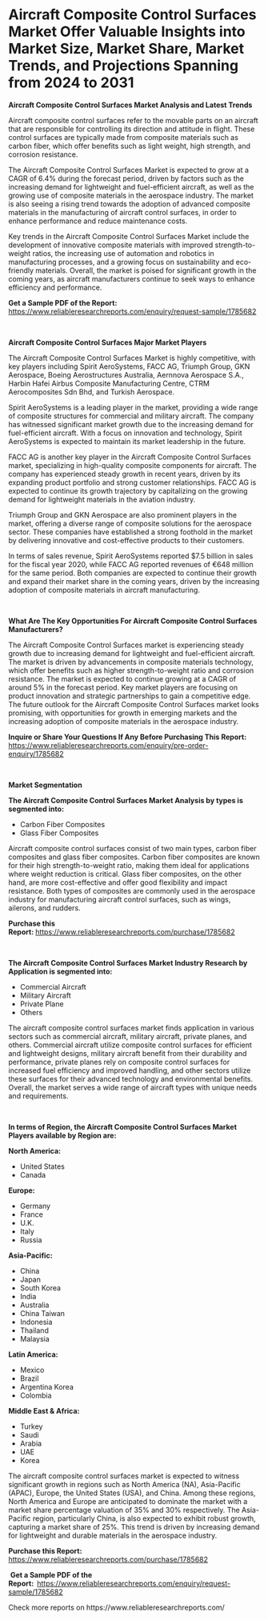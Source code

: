 <p><h1>Aircraft Composite Control Surfaces Market Offer Valuable Insights into Market Size, Market Share, Market Trends, and Projections Spanning from 2024 to 2031</h1></p><p><strong>Aircraft Composite Control Surfaces Market Analysis and Latest Trends</strong></p>
<p><p>Aircraft composite control surfaces refer to the movable parts on an aircraft that are responsible for controlling its direction and attitude in flight. These control surfaces are typically made from composite materials such as carbon fiber, which offer benefits such as light weight, high strength, and corrosion resistance.</p><p>The Aircraft Composite Control Surfaces Market is expected to grow at a CAGR of 6.4% during the forecast period, driven by factors such as the increasing demand for lightweight and fuel-efficient aircraft, as well as the growing use of composite materials in the aerospace industry. The market is also seeing a rising trend towards the adoption of advanced composite materials in the manufacturing of aircraft control surfaces, in order to enhance performance and reduce maintenance costs.</p><p>Key trends in the Aircraft Composite Control Surfaces Market include the development of innovative composite materials with improved strength-to-weight ratios, the increasing use of automation and robotics in manufacturing processes, and a growing focus on sustainability and eco-friendly materials. Overall, the market is poised for significant growth in the coming years, as aircraft manufacturers continue to seek ways to enhance efficiency and performance.</p></p>
<p><strong>Get a Sample PDF of the Report:&nbsp;</strong> <a href="https://www.reliableresearchreports.com/enquiry/request-sample/1785682">https://www.reliableresearchreports.com/enquiry/request-sample/1785682</a></p>
<p>&nbsp;</p>
<p><strong>Aircraft Composite Control Surfaces Major Market Players</strong></p>
<p><p>The Aircraft Composite Control Surfaces Market is highly competitive, with key players including Spirit AeroSystems, FACC AG, Triumph Group, GKN Aerospace, Boeing Aerostructures Australia, Aernnova Aerospace S.A., Harbin Hafei Airbus Composite Manufacturing Centre, CTRM Aerocomposites Sdn Bhd, and Turkish Aerospace.</p><p>Spirit AeroSystems is a leading player in the market, providing a wide range of composite structures for commercial and military aircraft. The company has witnessed significant market growth due to the increasing demand for fuel-efficient aircraft. With a focus on innovation and technology, Spirit AeroSystems is expected to maintain its market leadership in the future.</p><p>FACC AG is another key player in the Aircraft Composite Control Surfaces market, specializing in high-quality composite components for aircraft. The company has experienced steady growth in recent years, driven by its expanding product portfolio and strong customer relationships. FACC AG is expected to continue its growth trajectory by capitalizing on the growing demand for lightweight materials in the aviation industry.</p><p>Triumph Group and GKN Aerospace are also prominent players in the market, offering a diverse range of composite solutions for the aerospace sector. These companies have established a strong foothold in the market by delivering innovative and cost-effective products to their customers.</p><p>In terms of sales revenue, Spirit AeroSystems reported $7.5 billion in sales for the fiscal year 2020, while FACC AG reported revenues of €648 million for the same period. Both companies are expected to continue their growth and expand their market share in the coming years, driven by the increasing adoption of composite materials in aircraft manufacturing.</p></p>
<p>&nbsp;</p>
<p><strong>What Are The Key Opportunities For Aircraft Composite Control Surfaces Manufacturers?</strong></p>
<p><p>The Aircraft Composite Control Surfaces market is experiencing steady growth due to increasing demand for lightweight and fuel-efficient aircraft. The market is driven by advancements in composite materials technology, which offer benefits such as higher strength-to-weight ratio and corrosion resistance. The market is expected to continue growing at a CAGR of around 5% in the forecast period. Key market players are focusing on product innovation and strategic partnerships to gain a competitive edge. The future outlook for the Aircraft Composite Control Surfaces market looks promising, with opportunities for growth in emerging markets and the increasing adoption of composite materials in the aerospace industry.</p></p>
<p><strong>Inquire or Share Your Questions If Any Before Purchasing This Report:</strong> <a href="https://www.reliableresearchreports.com/enquiry/pre-order-enquiry/1785682">https://www.reliableresearchreports.com/enquiry/pre-order-enquiry/1785682</a></p>
<p>&nbsp;</p>
<p><strong>Market Segmentation</strong></p>
<p><strong>The Aircraft Composite Control Surfaces Market Analysis by types is segmented into:</strong></p>
<p><ul><li>Carbon Fiber Composites</li><li>Glass Fiber Composites</li></ul></p>
<p><p>Aircraft composite control surfaces consist of two main types, carbon fiber composites and glass fiber composites. Carbon fiber composites are known for their high strength-to-weight ratio, making them ideal for applications where weight reduction is critical. Glass fiber composites, on the other hand, are more cost-effective and offer good flexibility and impact resistance. Both types of composites are commonly used in the aerospace industry for manufacturing aircraft control surfaces, such as wings, ailerons, and rudders.</p></p>
<p><strong>Purchase this Report:&nbsp;</strong><a href="https://www.reliableresearchreports.com/purchase/1785682">https://www.reliableresearchreports.com/purchase/1785682</a></p>
<p>&nbsp;</p>
<p><strong>The Aircraft Composite Control Surfaces Market Industry Research by Application is segmented into:</strong></p>
<p><ul><li>Commercial Aircraft</li><li>Military Aircraft</li><li>Private Plane</li><li>Others</li></ul></p>
<p><p>The aircraft composite control surfaces market finds application in various sectors such as commercial aircraft, military aircraft, private planes, and others. Commercial aircraft utilize composite control surfaces for efficient and lightweight designs, military aircraft benefit from their durability and performance, private planes rely on composite control surfaces for increased fuel efficiency and improved handling, and other sectors utilize these surfaces for their advanced technology and environmental benefits. Overall, the market serves a wide range of aircraft types with unique needs and requirements.</p></p>
<p>&nbsp;</p>
<p><strong>In terms of Region, the Aircraft Composite Control Surfaces Market Players available by Region are:</strong></p>
<p>
    <p> <strong> North America: </strong>
        <ul>
            <li>United States</li>
            <li>Canada</li>
        </ul>
        </p> 
    <p> <strong> Europe: </strong>
        <ul>
            <li>Germany</li>
            <li>France</li>
            <li>U.K.</li>
            <li>Italy</li>
            <li>Russia</li>
        </ul>
        </p> 
    <p> <strong> Asia-Pacific: </strong>
        <ul>
            <li>China</li>
            <li>Japan</li>
            <li>South Korea</li>
            <li>India</li>
            <li>Australia</li>
            <li>China Taiwan</li>
            <li>Indonesia</li>
            <li>Thailand</li>
            <li>Malaysia</li>
        </ul>
        </p> 
    <p> <strong> Latin America: </strong>
        <ul>
            <li>Mexico</li>
            <li>Brazil</li>
            <li>Argentina Korea</li>
            <li>Colombia</li>
        </ul>
        </p> 
    <p> <strong> Middle East & Africa: </strong>
        <ul>
            <li>Turkey</li>
            <li>Saudi</li>
            <li>Arabia</li>
            <li>UAE</li>
            <li>Korea</li>
        </ul>
    </p>
    </p>
<p><p>The aircraft composite control surfaces market is expected to witness significant growth in regions such as North America (NA), Asia-Pacific (APAC), Europe, the United States (USA), and China. Among these regions, North America and Europe are anticipated to dominate the market with a market share percentage valuation of 35% and 30% respectively. The Asia-Pacific region, particularly China, is also expected to exhibit robust growth, capturing a market share of 25%. This trend is driven by increasing demand for lightweight and durable materials in the aerospace industry.</p></p>
<p><strong>Purchase this Report: </strong><a href="https://www.reliableresearchreports.com/purchase/1785682">https://www.reliableresearchreports.com/purchase/1785682</a></p>
<p>&nbsp;<strong>Get a Sample PDF of the Report:&nbsp;&nbsp;</strong><a href="https://www.reliableresearchreports.com/enquiry/request-sample/1785682">https://www.reliableresearchreports.com/enquiry/request-sample/1785682</a></p>
<p><strong></strong></p>
<p>Check more reports on https://www.reliableresearchreports.com/</p>